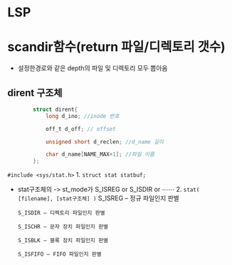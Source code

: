 # LSP

# scandir함수(return 파일/디렉토리 갯수)
- 설정한경로와 같은 depth의 파일 및 디렉토리 모두 뽑아옴

## dirent 구조체

```c
		struct dirent{
			long d_ino; //inode 번호

			off_t d_off; // offset

			unsigned short d_reclen; //d_name 길이

			char d_name[NAME_MAX+1]; //파일 이름
		};
```

`#include <sys/stat.h>`
	1. `struct stat statbuf;`
  - stat구조체의 -> st_mode가 S_ISREG or S_ISDIR or ⋯⋯
	2. `stat( [filename], [stat구조체] )`
		S_ISREG – 정규 파일인지 판별

		S_ISDIR – 디렉토리 파일인지 판별

		S_ISCHR – 문자 장치 파일인지 판별

		S_ISBLK – 블록 장치 파일인지 판별

		S_ISFIFO – FIFO 파일인지 판별
